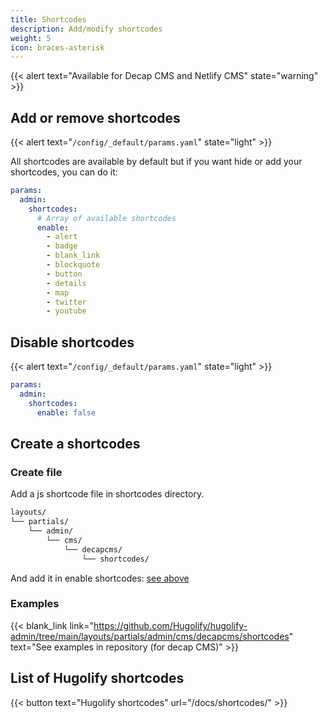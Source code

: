 ```yaml
---
title: Shortcodes
description: Add/modify shortcodes
weight: 5
icon: braces-asterisk
---
```


{{< alert text="Available for Decap CMS and Netlify CMS" state="warning" >}}


## Add or remove shortcodes

{{< alert text="`/config/_default/params.yaml`" state="light" >}}

All shortcodes are available by default but if you want hide or add your shortcodes, you can do it:

```yml
params:
  admin:
    shortcodes:
      # Array of available shortcodes
      enable:
        - alert
        - badge
        - blank_link
        - blockquote
        - button
        - details
        - map
        - twitter
        - youtube
```


## Disable shortcodes

{{< alert text="`/config/_default/params.yaml`" state="light" >}}

```yml
params:
  admin:
    shortcodes:
      enable: false
```


## Create a shortcodes

### Create file

Add a js shortcode file in shortcodes directory.

```txt
layouts/
└── partials/
    └── admin/
        └── cms/
            └── decapcms/
                └── shortcodes/
```

And add it in enable shortcodes: [see above](#add-or-remove-shortcodes)

### Examples

{{< blank_link link="https://github.com/Hugolify/hugolify-admin/tree/main/layouts/partials/admin/cms/decapcms/shortcodes" text="See examples in repository (for decap CMS)" >}}

## List of Hugolify shortcodes

{{< button text="Hugolify shortcodes" url="/docs/shortcodes/" >}}
